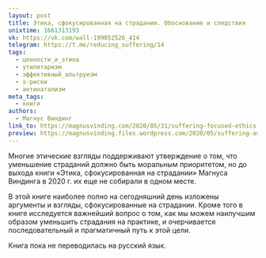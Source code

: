 ```yaml
---
layout: post
title: Этика, сфокусированная на страдании. Обоснование и следствия
unixtime: 1661313193
vk: https://vk.com/wall-199052526_414
telegram: https://t.me/reducing_suffering/14
tags:
  - ценности_и_этика
  - утилитаризм
  - эффективный_альтруизм
  - s-риски
  - антинатализм
meta_tags:
  - книги
authors:
  - Магнус Виндинг
link_to: https://magnusvinding.com/2020/05/31/suffering-focused-ethics-defense-and-implications/
preview: https://magnusvinding.files.wordpress.com/2020/05/suffering-audiobook-3-1.jpg?w=1400
---
```

Многие этические взгляды поддерживают утверждение о том, что уменьшение страданий должно быть моральным приоритетом, но до выхода книги «Этика, сфокусированная на страдании» Магнуса Виндинга в 2020 г. их еще не собирали в одном месте.

В этой книге наиболее полно на сегодняшний день изложены аргументы и взгляды, сфокусированные на страдании. Кроме того в книге исследуется важнейший вопрос о том, как мы можем наилучшим образом уменьшить страдания на практике, и очерчивается последовательный и прагматичный путь к этой цели.

Книга пока не переводилась на русский язык.
